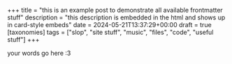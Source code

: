 +++
title = "this is an example post to demonstrate all available frontmatter stuff"
description = "this description is embedded in the html and shows up in card-style embeds"
date = 2024-05-21T13:37:29+00:00
draft = true
[taxonomies]
tags = ["slop", "site stuff", "music", "files", "code", "useful stuff"]
+++


your words go here :3